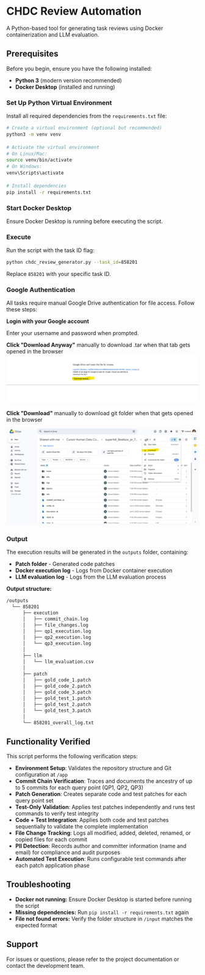 # CHDC Review Automation

A Python-based tool for generating task reviews using Docker containerization and LLM evaluation.

## Prerequisites

Before you begin, ensure you have the following installed:

- **Python 3** (modern version recommended)
- **Docker Desktop** (installed and running)


### Set Up Python Virtual Environment

Install all required dependencies from the `requirements.txt` file:

```bash
# Create a virtual environment (optional but recommended)
python3 -m venv venv

# Activate the virtual environment
# On Linux/Mac:
source venv/bin/activate
# On Windows:
venv\Scripts\activate

# Install dependencies
pip install -r requirements.txt
```

### Start Docker Desktop

Ensure Docker Desktop is running before executing the script.

### Execute

Run the script with the task ID flag:

```bash
python chdc_review_generator.py --task_id=858201
```

Replace `858201` with your specific task ID.

### Google Authentication

All tasks require manual Google Drive authentication for file access. Follow these steps:

**Login with your Google account** 

Enter your username and password when prompted.

**Click "Download Anyway"** manually to download .tar when that tab gets opened in the browser
![Alt Text](/config/images/tar_file.png)


**Click "Download"** manually to download git folder when that gets opened in the browser

![Alt Text](/config/images/git_folder.png)


### Output

The execution results will be generated in the `outputs` folder, containing:

- **Patch folder** - Generated code patches
- **Docker execution log** - Logs from Docker container execution
- **LLM evaluation log** - Logs from the LLM evaluation process

**Output structure:**

```
/outputs
  └── 858201
      ├── execution
      │   ├── commit_chain.log
      │   ├── file_changes.log
      │   ├── qp1_execution.log
      │   ├── qp2_execution.log
      │   └── qp3_execution.log
      │
      ├── llm
      │   └── llm_evaluation.csv
      │
      ├── patch
      │   ├── gold_code_1.patch
      │   ├── gold_code_2.patch
      │   ├── gold_code_3.patch
      │   ├── gold_test_1.patch
      │   ├── gold_test_2.patch
      │   └── gold_test_3.patch
      │
      └── 858201_overall_log.txt
```

## Functionality Verified


This script performs the following verification steps:

- **Environment Setup**: Validates the repository structure and Git configuration at `/app`
- **Commit Chain Verification**: Traces and documents the ancestry of up to 5 commits for each query point (QP1, QP2, QP3)
- **Patch Generation**: Creates separate code and test patches for each query point set
- **Test-Only Validation**: Applies test patches independently and runs test commands to verify test integrity
- **Code + Test Integration**: Applies both code and test patches sequentially to validate the complete implementation
- **File Change Tracking**: Logs all modified, added, deleted, renamed, or copied files for each commit
- **PII Detection**: Records author and committer information (name and email) for compliance and audit purposes
- **Automated Test Execution**: Runs configurable test commands after each patch application phase

## Troubleshooting

- **Docker not running:** Ensure Docker Desktop is started before running the script
- **Missing dependencies:** Run `pip install -r requirements.txt` again
- **File not found errors:** Verify the folder structure in `/input` matches the expected format

## Support

For issues or questions, please refer to the project documentation or contact the development team.